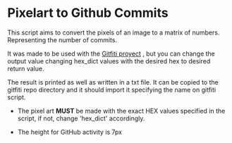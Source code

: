 # Pixelart to Github Commits

This script aims to convert the pixels of an image to a matrix of numbers. Representing the number of commits.

It was made to be used with the [Gitfiti proyect](https://github.com/gelstudios/gitfiti) , but you can change the output value changing hex_dict values with the desired hex to desired return value.

The result is printed as well as written in a txt file. It can be copied to the gitfiti repo directory and it should import it specifying the name on gitfiti script.

-   The pixel art **MUST** be made with the exact HEX values specified in the script, if not, change 'hex_dict' accordingly.

-   The height for GitHub activity is 7px
